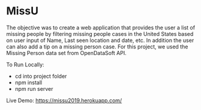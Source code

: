 # MissU

  The objective was to create a web application that provides the user a list of missing people by filtering missing people cases in the United States based on user input of Name, Last seen location and date, etc. In addition the user can also add a tip on a missing person case. For this project, we used the Missing Person data set from OpenDataSoft API.
 
 To Run Locally:
- cd into project folder
- npm install
- npm run server
  
Live Demo: https://missu2019.herokuapp.com/
